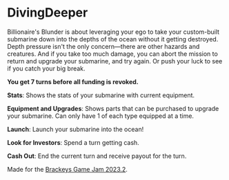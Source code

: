 # DivingDeeper
Billionaire's Blunder is about leveraging your ego to take your custom-built submarine down into the depths of the ocean without it getting destroyed. Depth pressure isn't the only concern—there are other hazards and creatures. And if you take too much damage, you can abort the mission to return and upgrade your submarine, and try again. Or push your luck to see if you catch your big break.

**You get 7 turns before all funding is revoked.**

**Stats**: Shows the stats of your submarine with current equipment.

**Equipment and Upgrades**: Shows parts that can be purchased to upgrade your submarine. Can only have 1 of each type equipped at a time.

**Launch**: Launch your submarine into the ocean!

**Look for Investors**: Spend a turn getting cash.

**Cash Out**: End the current turn and receive payout for the turn.

Made for the [Brackeys Game Jam 2023.2](https://itch.io/jam/brackeys-10). 
